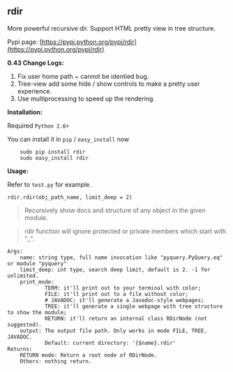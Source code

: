## rdir
More powerful recursive dir. Support HTML pretty view in tree structure.

Pypi page: [https://pypi.python.org/pypi/rdir](https://pypi.python.org/pypi/rdir)

**0.43 Change Logs:**

1. Fix user home path ~ cannot be identied bug.
2. Tree-view add some hide / show controls to make a pretty user experience.
3. Use multiprocessing to speed up the rendering.

**Installation:**

Required `Python 2.6+`

You can install it in `pip` / `easy_install` now

        sudo pip install rdir
        sudo easy_install rdir

**Usage:**
  
Refer to `test.py` for example.
 
    rdir.rdir(obj_path_name, limit_deep = 2)
    
    
> Recursively show docs and structure of any object in the given module.

> rdir function will ignore protected or private members which start with "_".

    Args:
        name: string type, full name invocation like "pyquery.PyQuery.eq" or module "pyquery"
        limit_deep: int type, search deep limit, default is 2. -1 for unlimited.
        print_mode:
                TERM: it'll print out to your terminal with color;
                FILE: it'll print out to a file without color;
                # JAVADOC: it'll generate a Javadoc-style webpages;
                TREE: it'll generate a single webpage with tree structure to show the module;
                RETURN: it'll return an internal class RDirNode (not suggested).
        output: The output file path. Only works in mode FILE, TREE, JAVADOC.
                Default: current directory: '{$name}.rdir'
    Returns:
        RETURN mode: Return a root node of RDirNode.
        Others: nothing return.
